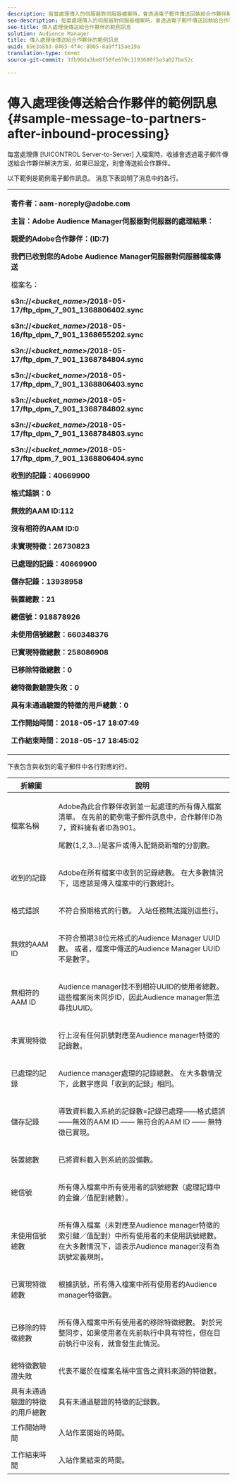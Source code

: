 ```yaml
---
description: 每當處理傳入的伺服器對伺服器檔案時，會透過電子郵件傳送回執給合作夥伴解決方案，如果已設定，則會傳送回執給合作夥伴。
seo-description: 每當處理傳入的伺服器對伺服器檔案時，會透過電子郵件傳送回執給合作夥伴解決方案，如果已設定，則會傳送回執給合作夥伴。
seo-title: 傳入處理後傳送給合作夥伴的範例訊息
solution: Audience Manager
title: 傳入處理後傳送給合作夥伴的範例訊息
uuid: 69e3a8b3-8465-4f4c-8005-8a9ff15ae19a
translation-type: tm+mt
source-git-commit: 3fb90da3be8f50fe670c1193600f5e3a027be52c

---
```



# 傳入處理後傳送給合作夥伴的範例訊息{#sample-message-to-partners-after-inbound-processing}

每當處理傳 [!UICONTROL Server-to-Server] 入檔案時，收據會透過電子郵件傳送給合作夥伴解決方案，如果已設定，則會傳送給合作夥伴。

<!-- r_inbound_message.xml -->

以下範例是範例電子郵件訊息。 消息下表說明了消息中的各行。

<table id="table_F579C2278A044213BFCEF97F3BEC2C0C"> 
 <tbody> 
  <tr> 
   <td colname="col1"> <p> <b>寄件者：aam-noreply@adobe.com </b> </p> <p> <b>主旨：Adobe Audience Manager伺服器對伺服器的處理結果：</b> </p> <p> <b>親愛的Adobe合作夥伴：(ID:7)</b><b></b> </p> <p> <b>我們已收到您的Adobe Audience Manager伺服器對伺服器檔案傳送</b> </p> <p> <b></b> 檔案名： <i></i> </p> <p> <b> s3n://&lt;<i>bucket_name&gt;</i>/2018-05-17/ftp_dpm_7_901_1368806402.sync</b> </p> <p> <b> s3n://&lt;<i>bucket_name&gt;</i>/2018-05-16/ftp_dpm_7_901_1368655202.sync </b> </p> <p> <b>s3n://&lt;<i>bucket_name&gt;</i>/2018-05-17/ftp_dpm_7_901_1368784804.sync </b> </p> <p> <b>s3n://&lt;<i>bucket_name&gt;</i>/2018-05-17/ftp_dpm_7_901_1368806403.sync </b> </p> <p> <b>s3n://&lt;<i>bucket_name&gt;</i>/2018-05-17/ftp_dpm_7_901_1368784802.sync </b> </p> <p> <b>s3n://&lt;<i>bucket_name&gt;</i>/2018-05-17/ftp_dpm_7_901_1368784803.sync </b> </p> <p> <b>s3n://&lt;<i>bucket_name&gt;</i>/2018-05-17/ftp_dpm_7_901_1368806404.sync</b> </p> <p> <b>收到的記錄：40669900</b> </p> <p><b>格式錯誤：0</b> </p> <p> <b>無效的AAM ID:112 </b> </p> <p> <b>沒有相符的AAM ID:0 </b> </p> <p> <b>未實現特徵：26730823 </b> </p> <p> <b>已處理的記錄：40669900 </b> </p> <p> <b>儲存記錄：13938958 </b> </p> <p> <b>裝置總數：21 </b> </p> <p> <b>總信號：918878926 </b> </p> <p> <b>未使用信號總數：660348376 </b> </p> <p> <b>已實現特徵總數：258086908 </b> </p> <p> <b>已移除特徵總數：0 </b> </p> <p> <b>總特徵數驗證失敗：0 </b> </p> <p> <b>具有未通過驗證的特徵的用戶總數：0 </b> </p> <p> <b>工作開始時間：2018-05-17 18:07:49 </b> </p> <p> <b>工作結束時間：2018-05-17 18:45:02</b> </p> </td> 
  </tr> 
 </tbody> 
</table>

下表包含與收到的電子郵件中各行對應的行。

<table id="table_93076D46AC50411395E72B9B987E99BE"> 
 <thead> 
  <tr> 
   <th colname="col1" class="entry"> 折線圖 </th> 
   <th colname="col2" class="entry"> 說明 </th> 
  </tr> 
 </thead>
 <tbody> 
  <tr> 
   <td colname="col1"> 檔案名稱 </td> 
   <td colname="col2"> <p>Adobe為此合作夥伴收到並一起處理的所有傳入檔案清單。 在先前的範例電子郵件訊息中，合作夥伴ID為7，資料擁有者ID為901。 </p> <p>尾數(1,2,3...)是客戶或傳入配銷商新增的分割數。 </p> </td> 
  </tr> 
  <tr> 
   <td colname="col1"> 收到的記錄 </td> 
   <td colname="col2"> <p>Adobe在所有檔案中收到的記錄總數。 在大多數情況下，這應該是傳入檔案中的行數總計。 </p> </td> 
  </tr> 
  <tr> 
   <td colname="col1"> 格式錯誤 </td> 
   <td colname="col2"> <p>不符合預期格式的行數。 入站任務無法識別這些行。 </p> </td> 
  </tr> 
  <tr> 
   <td colname="col1"> 無效的AAM ID </td> 
   <td colname="col2"> <p>不符合預期38位元格式的Audience Manager UUID數。 或者，檔案中傳送的Audience Manager UUID不是數字。 </p> </td> 
  </tr> 
  <tr> 
   <td colname="col1"> 無相符的AAM ID </td> 
   <td colname="col2"> <p>Audience manager找不到相符UUID的使用者總數。 這些檔案尚未同步ID，因此Audience manager無法尋找UUID。 </p> </td> 
  </tr> 
  <tr> 
   <td colname="col1"> 未實現特徵 </td> 
   <td colname="col2"> <p>行上沒有任何訊號對應至Audience manager特徵的記錄數。 </p> </td> 
  </tr> 
  <tr> 
   <td colname="col1"> 已處理的記錄 </td> 
   <td colname="col2"> <p>Audience manager處理的記錄總數。 在大多數情況下，此數字應與「收到的記錄」相同。 </p> </td> 
  </tr> 
  <tr> 
   <td colname="col1"> 儲存記錄 </td> 
   <td colname="col2"> <p>導致資料載入系統的記錄數=記錄已處理——格式錯誤——無效的AAM ID —— 無符合的AAM ID —— 無特徵已實現。 </p> </td> 
  </tr> 
  <tr> 
   <td colname="col1"> 裝置總數 </td> 
   <td colname="col2"> <p>已將資料載入到系統的設備數。 </p> </td> 
  </tr> 
  <tr> 
   <td colname="col1"> 總信號 </td> 
   <td colname="col2"> <p> 所有傳入檔案中所有使用者的訊號總數（處理記錄中的金鑰／值配對總數）。 </p> </td> 
  </tr> 
  <tr> 
   <td colname="col1"> 未使用信號總數 </td> 
   <td colname="col2"> <p>所有傳入檔案（未對應至Audience manager特徵的索引鍵／值配對）中所有使用者的未使用訊號總數。 在大多數情況下，這表示Audience manager沒有為訊號定義規則。 </p> </td> 
  </tr> 
  <tr> 
   <td colname="col1"> 已實現特徵總數 </td> 
   <td colname="col2"> <p>根據訊號，所有傳入檔案中所有使用者的Audience manager特徵數。 </p> </td> 
  </tr> 
  <tr> 
   <td colname="col1"> 已移除的特徵總數 </td> 
   <td colname="col2"> <p> 所有傳入檔案中所有使用者的移除特徵總數。 對於完整同步，如果使用者在先前執行中具有特性，但在目前執行中沒有，就會發生此情況。 </p> </td> 
  </tr> 
  <tr> 
   <td colname="col1"> 總特徵數驗證失敗 </td> 
   <td colname="col2"> <p>代表不屬於在檔案名稱中宣告之資料來源的特徵數。 </p> </td> 
  </tr> 
  <tr> 
   <td colname="col1"> 具有未通過驗證的特徵的用戶總數 </td> 
   <td colname="col2"> <p>具有未通過驗證的特徵的記錄數。 </p> </td> 
  </tr> 
  <tr> 
   <td colname="col1"> 工作開始時間 </td> 
   <td colname="col2"> <p>入站作業開始的時間。 </p> </td> 
  </tr> 
  <tr> 
   <td colname="col1"> 工作結束時間 </td> 
   <td colname="col2"> <p>入站作業結束的時間。 </p> </td> 
  </tr> 
 </tbody> 
</table>